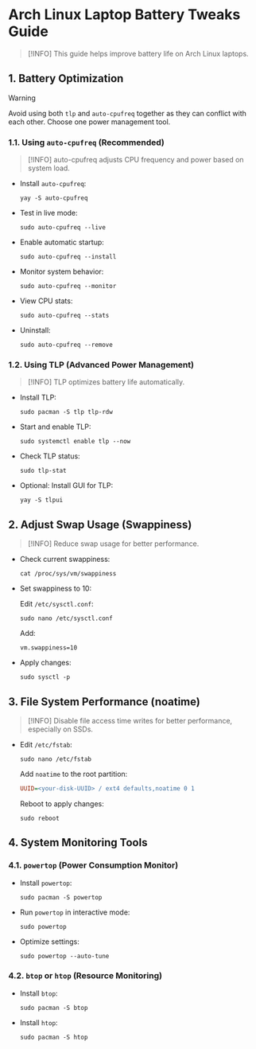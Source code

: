 # Arch Linux Laptop Battery Tweaks Guide

> [!INFO]
> This guide helps improve battery life on Arch Linux laptops.

## 1. Battery Optimization

> [!Warning]
> Avoid using both `tlp` and `auto-cpufreq` together as they can conflict with each other. Choose one power management tool.

### 1.1. Using `auto-cpufreq` (Recommended)

> [!INFO]
> auto-cpufreq adjusts CPU frequency and power based on system load.

- Install `auto-cpufreq`:

  ```shell
  yay -S auto-cpufreq
  ```

- Test in live mode:

  ```shell
  sudo auto-cpufreq --live
  ```

- Enable automatic startup:

  ```shell
  sudo auto-cpufreq --install
  ```

- Monitor system behavior:

  ```shell
  sudo auto-cpufreq --monitor
  ```

- View CPU stats:

  ```shell
  sudo auto-cpufreq --stats
  ```

- Uninstall:

  ```shell
  sudo auto-cpufreq --remove
  ```

### 1.2. Using TLP (Advanced Power Management)

> [!INFO]
> TLP optimizes battery life automatically.

- Install TLP:

  ```shell
  sudo pacman -S tlp tlp-rdw
  ```

- Start and enable TLP:

  ```shell
  sudo systemctl enable tlp --now
  ```

- Check TLP status:

  ```shell
  sudo tlp-stat
  ```

- Optional: Install GUI for TLP:

  ```shell
  yay -S tlpui
  ```

## 2. Adjust Swap Usage (Swappiness)

> [!INFO]
> Reduce swap usage for better performance.

- Check current swappiness:

  ```shell
  cat /proc/sys/vm/swappiness
  ```

- Set swappiness to 10:

  Edit `/etc/sysctl.conf`:

  ```shell
  sudo nano /etc/sysctl.conf
  ```

  Add:

  ```shell
  vm.swappiness=10
  ```

- Apply changes:

  ```shell
  sudo sysctl -p
  ```

## 3. File System Performance (noatime)

> [!INFO]
> Disable file access time writes for better performance, especially on SSDs.

- Edit `/etc/fstab`:

  ```shell
  sudo nano /etc/fstab
  ```

  Add `noatime` to the root partition:

  ```ini
  UUID=<your-disk-UUID> / ext4 defaults,noatime 0 1
  ```

  Reboot to apply changes:

  ```shell
  sudo reboot
  ```

## 4. System Monitoring Tools

### 4.1. `powertop` (Power Consumption Monitor)

- Install `powertop`:

  ```shell
  sudo pacman -S powertop
  ```

- Run `powertop` in interactive mode:

  ```shell
  sudo powertop
  ```

- Optimize settings:

  ```shell
  sudo powertop --auto-tune
  ```

### 4.2. `btop` or `htop` (Resource Monitoring)

- Install `btop`:

  ```shell
  sudo pacman -S btop
  ```

- Install `htop`:

  ```shell
  sudo pacman -S htop
  ```
